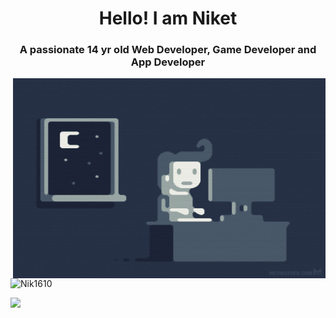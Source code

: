 
<h1 align="center">Hello! I am Niket</h1>
<h3 align="center">A passionate 14 yr old Web Developer, Game Developer and App Developer</h3>
<img align="right" alt="GIF" src="https://github.com/Nik1610/Nik1610/blob/main/coding.gif" width="500" height="320" />
<p align="left"> <img src="https://komarev.com/ghpvc/?username=Nik16105&label=Profile%20views&color=0e75b6&style=for-the-badge" alt="Nik1610" /> </p>
<p><a href="https://pranshu05.github.io"><img src="https://forthebadge.com/images/featured/featured-built-with-love.svg"/></p></a>

<!--
**Nik1610/Nik1610** is a ✨ _special_ ✨ repository because its `README.md` (this file) appears on your GitHub profile.

Here are some ideas to get you started:

- 🔭 I’m currently working on ...
- 🌱 I’m currently learning ...
- 👯 I’m looking to collaborate on ...
- 🤔 I’m looking for help with ...
- 💬 Ask me about ...
- 📫 How to reach me: ...
- 😄 Pronouns: ...
- ⚡ Fun fact: ...
-->
